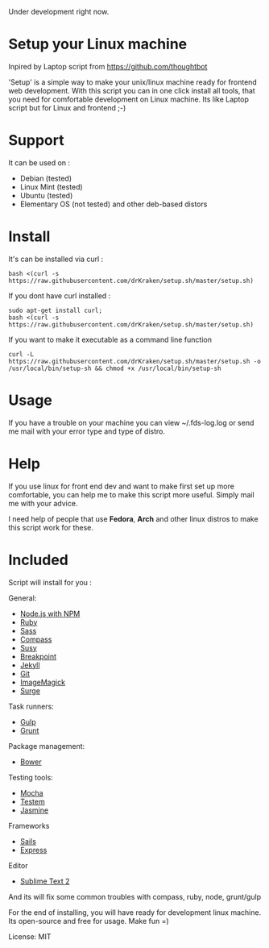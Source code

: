 Under development right now.

# Setup your Linux machine

Inpired by Laptop script from <https://github.com/thoughtbot> 

'Setup' is a simple way to make your unix/linux machine ready for frontend web development.
With this script you can in one click install all tools, that you need for comfortable development on Linux machine. Its like Laptop script but for Linux and frontend ;-)

# Support

It can be used on : 

* Debian (tested)
* Linux Mint (tested)
* Ubuntu (tested)
* Elementary OS (not tested)
  and other deb-based distors

# Install

It's can be installed via curl : 

    bash <(curl -s https://raw.githubusercontent.com/drKraken/setup.sh/master/setup.sh)

If you dont have curl installed : 

    sudo apt-get install curl;
    bash <(curl -s https://raw.githubusercontent.com/drKraken/setup.sh/master/setup.sh)

If you want to make it executable as a command line function

    curl -L https://raw.githubusercontent.com/drKraken/setup.sh/master/setup.sh -o /usr/local/bin/setup-sh && chmod +x /usr/local/bin/setup-sh



# Usage 

If you have a trouble on your machine you can view ~/.fds-log.log or send me mail with your error type and type of distro.

# Help

If you use linux for front end dev and want to make first set up more comfortable, you can help me to make this script more useful. Simply mail me with your advice.

I need help of people that use **Fedora**, **Arch** and other linux distros to make this script work for these.

# Included

Script will install for you : 

General:

* [Node.js with NPM](www.nodejs.org)
* [Ruby]()
* [Sass]()
* [Compass]()
* [Susy]()
* [Breakpoint]()
* [Jekyll]()
* [Git]()
* [ImageMagick]()
* [Surge](http://surge.sh)

Task runners:

* [Gulp]()
* [Grunt]()

Package management:

* [Bower]()

Testing tools:

* [Mocha]()
* [Testem]()
* [Jasmine](https://github.com/jasmine/jasmine-npm)

Frameworks

* [Sails]()
* [Express]()

Editor

* [Sublime Text 2]()

And its will fix some common troubles with compass, ruby, node, grunt/gulp

For the end of installing, you will have ready for development linux machine.
Its open-source and free for usage. Make fun =)

License: MIT

